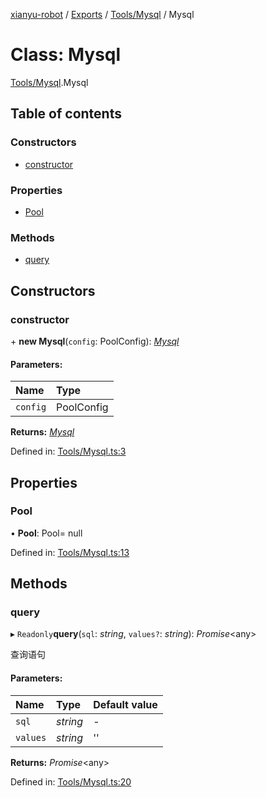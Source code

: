 [xianyu-robot](../README.md) / [Exports](../modules.md) / [Tools/Mysql](../modules/tools_mysql.md) / Mysql

# Class: Mysql

[Tools/Mysql](../modules/tools_mysql.md).Mysql

## Table of contents

### Constructors

- [constructor](tools_mysql.mysql.md#constructor)

### Properties

- [Pool](tools_mysql.mysql.md#pool)

### Methods

- [query](tools_mysql.mysql.md#query)

## Constructors

### constructor

\+ **new Mysql**(`config`: PoolConfig): [*Mysql*](tools_mysql.mysql.md)

#### Parameters:

| Name | Type |
| :------ | :------ |
| `config` | PoolConfig |

**Returns:** [*Mysql*](tools_mysql.mysql.md)

Defined in: [Tools/Mysql.ts:3](https://github.com/blacktunes/xianyu-robot/blob/ba6672b/src/Tools/Mysql.ts#L3)

## Properties

### Pool

• **Pool**: Pool= null

Defined in: [Tools/Mysql.ts:13](https://github.com/blacktunes/xianyu-robot/blob/ba6672b/src/Tools/Mysql.ts#L13)

## Methods

### query

▸ `Readonly`**query**(`sql`: *string*, `values?`: *string*): *Promise*<any\>

查询语句

#### Parameters:

| Name | Type | Default value |
| :------ | :------ | :------ |
| `sql` | *string* | - |
| `values` | *string* | '' |

**Returns:** *Promise*<any\>

Defined in: [Tools/Mysql.ts:20](https://github.com/blacktunes/xianyu-robot/blob/ba6672b/src/Tools/Mysql.ts#L20)
